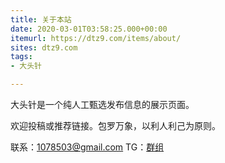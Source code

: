 ```yaml
---
title: 关于本站
date: 2020-03-01T03:58:25.000+00:00
itemurl: https://dtz9.com/items/about/
sites: dtz9.com
tags:
- 大头针

---
```

大头针是一个纯人工甄选发布信息的展示页面。

欢迎投稿或推荐链接。包罗万象，以利人利己为原则。

联系：1078503@gmail.com TG：[群组](https://t.me/link1078503 "电报群")